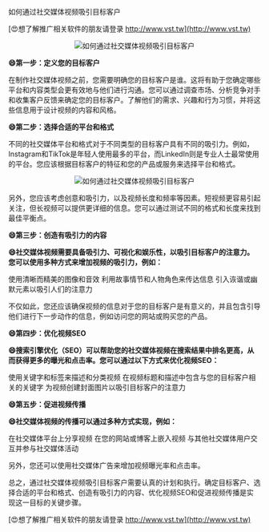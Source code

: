 如何通过社交媒体视频吸引目标客户

[😍想了解推广相关软件的朋友请登录 http://www.vst.tw](http://www.vst.tw)

 <center><img src="https://vst.tw/MP4/tuiguang/png/2.png" alt="如何通过社交媒体视频吸引目标客户"></center>

**😄第一步：定义您的目标客户**

在制作社交媒体视频之前，您需要明确您的目标客户是谁。这将有助于您确定哪些平台和内容类型会更有效地与他们进行沟通。您可以通过调查市场、分析竞争对手和收集客户反馈来确定您的目标客户。了解他们的需求、兴趣和行为习惯，并将这些信息用于设计视频的内容和风格。

**😄第二步：选择合适的平台和格式**

不同的社交媒体平台和格式对于不同类型的目标客户具有不同的吸引力。例如，Instagram和TikTok是年轻人使用最多的平台，而LinkedIn则是专业人士最常使用的平台。您应该根据目标客户的特征和您的产品或服务来选择平台和格式。

 <center><img src="https://vst.tw/MP4/tuiguang/png/8.png" alt="如何通过社交媒体视频吸引目标客户"></center>

另外，您应该考虑创意和吸引力，以及视频长度和频率等因素。短视频更容易引起关注，但长视频可以提供更详细的信息。您可以通过测试不同的格式和长度来找到最佳平衡点。

**😄第三步：创造有吸引力的内容**

**😄社交媒体视频需要具备吸引力、可视化和娱乐性，以吸引目标客户的注意力。您可以使用多种方式来增加视频的吸引力，例如：**

使用清晰而精美的图像和音效
利用故事情节和人物角色来传达信息
引入诙谐或幽默元素以吸引人们的注意力

不仅如此，您还应该确保视频的信息对于您的目标客户是有意义的，并且包含引导他们进行下一步动作的信息，例如访问您的网站或购买您的产品。

**😄第四步：优化视频SEO**

**😄搜索引擎优化（SEO）可以帮助您的社交媒体视频在搜索结果中排名更高，从而获得更多的曝光和点击率。您可以通过以下方式来优化视频SEO：**

使用关键字和标签来描述和分类视频
在视频标题和描述中包含与您的目标客户相关的关键字
为视频创建封面图片以吸引目标客户的注意力

**😄第五步：促进视频传播**

**😄社交媒体视频的传播可以通过多种方式实现，例如：**

在社交媒体平台上分享视频
在您的网站或博客上嵌入视频
与其他社交媒体用户交互并参与社交媒体活动

另外，您还可以使用社交媒体广告来增加视频曝光率和点击率。

总之，通过社交媒体视频吸引目标客户需要认真的计划和执行。确定目标客户、选择合适的平台和格式、创造有吸引力的内容、优化视频SEO和促进视频传播是实现这一目标的关键步骤。

[😍想了解推广相关软件的朋友请登录 http://www.vst.tw](http://www.vst.tw)




